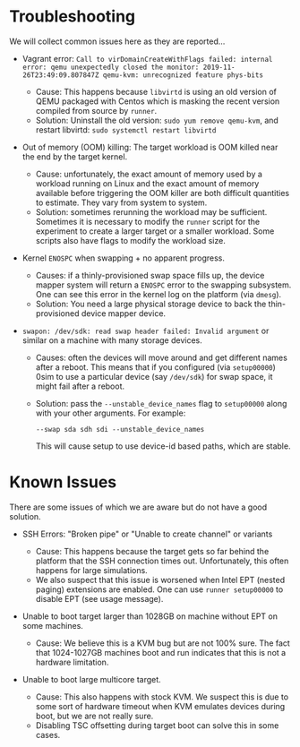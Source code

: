 # Troubleshooting

We will collect common issues here as they are reported...

- Vagrant error: `Call to virDomainCreateWithFlags failed: internal error: qemu
  unexpectedly closed the monitor: 2019-11-26T23:49:09.807847Z qemu-kvm:
  unrecognized feature phys-bits`
    - Cause: This happens because `libvirtd` is using an old version of QEMU
      packaged with Centos which is masking the recent version compiled from
      source by `runner`.
    - Solution: Uninstall the old version: `sudo yum remove qemu-kvm`, and
      restart libvirtd: `sudo systemctl restart libvirtd`

- Out of memory (OOM) killing: The target workload is OOM killed near the end
  by the target kernel.
    - Cause: unfortunately, the exact amount of memory used by a workload
      running on Linux and the exact amount of memory available before
      triggering the OOM killer are both difficult quantities to estimate.
      They vary from system to system.
    - Solution: sometimes rerunning the workload may be sufficient. Sometimes
      it is necessary to modify the `runner` script for the experiment to
      create a larger target or a smaller workload. Some scripts also have
      flags to modify the workload size.

- Kernel `ENOSPC` when swapping + no apparent progress.
    - Causes: if a thinly-provisioned swap space fills up, the device mapper
      system will return a `ENOSPC` error to the swapping subsystem. One can
      see this error in the kernel log on the platform (via `dmesg`).
    - Solution: You need a large physical storage device to back the
      thin-provisioned device mapper device.

- `swapon: /dev/sdk: read swap header failed: Invalid argument` or similar
  on a machine with many storage devices.
    - Causes: often the devices will move around and get different names after
      a reboot. This means that if you configured (via `setup00000`) 0sim to
      use a particular device (say `/dev/sdk`) for swap space, it might fail
      after a reboot.
    - Solution: pass the `--unstable_device_names` flag to `setup00000` along
      with your other arguments. For example:

      ```console
      --swap sda sdh sdi --unstable_device_names
      ```

      This will cause setup to use device-id based paths, which are stable.

# Known Issues

There are some issues of which we are aware but do not have a good solution.

- SSH Errors: "Broken pipe" or "Unable to create channel" or variants
    - Cause: This happens because the target gets so far behind the platform
      that the SSH connection times out. Unfortunately, this often happens for
      large simulations.
    - We also suspect that this issue is worsened when Intel EPT (nested paging)
      extensions are enabled. One can use `runner setup00000` to disable EPT
      (see usage message).

- Unable to boot target larger than 1028GB on machine without EPT on some machines.
    - Cause: We believe this is a KVM bug but are not 100% sure. The fact that
      1024-1027GB machines boot and run indicates that this is not a hardware
      limitation.

- Unable to boot large multicore target.
    - Cause: This also happens with stock KVM. We suspect this is due to some
      sort of hardware timeout when KVM emulates devices during boot, but we
      are not really sure.
    - Disabling TSC offsetting during target boot can solve this in some cases.

